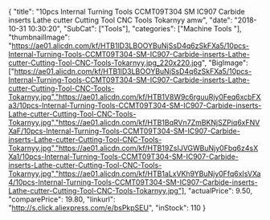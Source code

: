 {
	"title": "10pcs Internal Turning Tools CCMT09T304 SM IC907 Carbide inserts Lathe cutter Cutting Tool CNC Tools Tokarnyy amw",
	"date": "2018-10-31 10:30:20",
	"SubCat": ["Tools"],
	"categories": ["Machine Tools "],
	"thumbnailImage": "https://ae01.alicdn.com/kf/HTB1lD3LBOOYBuNjSsD4q6zSkFXa5/10pcs-Internal-Turning-Tools-CCMT09T304-SM-IC907-Carbide-inserts-Lathe-cutter-Cutting-Tool-CNC-Tools-Tokarnyy.jpg_220x220.jpg",
	"BigImage": ["https://ae01.alicdn.com/kf/HTB1lD3LBOOYBuNjSsD4q6zSkFXa5/10pcs-Internal-Turning-Tools-CCMT09T304-SM-IC907-Carbide-inserts-Lathe-cutter-Cutting-Tool-CNC-Tools-Tokarnyy.jpg","https://ae01.alicdn.com/kf/HTB1V8W9c6rguuRjy0Feq6xcbFXa3/10pcs-Internal-Turning-Tools-CCMT09T304-SM-IC907-Carbide-inserts-Lathe-cutter-Cutting-Tool-CNC-Tools-Tokarnyy.jpg","https://ae01.alicdn.com/kf/HTB1BqRVn7ZmBKNjSZPiq6xFNVXaF/10pcs-Internal-Turning-Tools-CCMT09T304-SM-IC907-Carbide-inserts-Lathe-cutter-Cutting-Tool-CNC-Tools-Tokarnyy.jpg","https://ae01.alicdn.com/kf/HTB19ZsIJVGWBuNjy0Fbq6z4sXXa1/10pcs-Internal-Turning-Tools-CCMT09T304-SM-IC907-Carbide-inserts-Lathe-cutter-Cutting-Tool-CNC-Tools-Tokarnyy.jpg","https://ae01.alicdn.com/kf/HTB1aLxVKh9YBuNjy0Ffq6xIsVXa4/10pcs-Internal-Turning-Tools-CCMT09T304-SM-IC907-Carbide-inserts-Lathe-cutter-Cutting-Tool-CNC-Tools-Tokarnyy.jpg"],
	"actualPrice": 9.50,
	"comparePrice": 19.80,
	"linkurl": "http://s.click.aliexpress.com/e/bsPkpSEU",
	"inStock": 110
}
